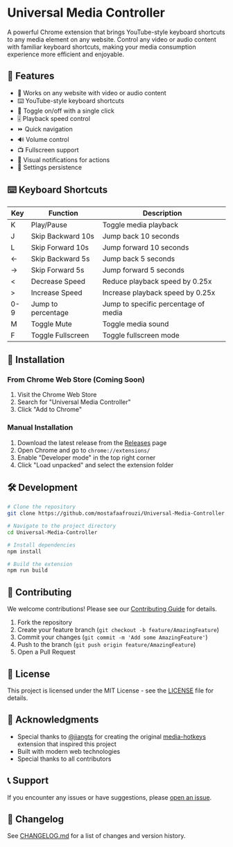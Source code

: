 # Universal Media Controller

A powerful Chrome extension that brings YouTube-style keyboard shortcuts to any media element on any website. Control any video or audio content with familiar keyboard shortcuts, making your media consumption experience more efficient and enjoyable.

## 🌟 Features

- 🎯 Works on any website with video or audio content
- ⌨️ YouTube-style keyboard shortcuts
- 🔄 Toggle on/off with a single click
- 🎚️ Playback speed control
- ⏩ Quick navigation
- 🔊 Volume control
- 📺 Fullscreen support
- 🔔 Visual notifications for actions
- 💾 Settings persistence

## ⌨️ Keyboard Shortcuts

| Key | Function | Description |
|-----|----------|-------------|
| K | Play/Pause | Toggle media playback |
| J | Skip Backward 10s | Jump back 10 seconds |
| L | Skip Forward 10s | Jump forward 10 seconds |
| ← | Skip Backward 5s | Jump back 5 seconds |
| → | Skip Forward 5s | Jump forward 5 seconds |
| < | Decrease Speed | Reduce playback speed by 0.25x |
| > | Increase Speed | Increase playback speed by 0.25x |
| 0-9 | Jump to percentage | Jump to specific percentage of media |
| M | Toggle Mute | Toggle media sound |
| F | Toggle Fullscreen | Toggle fullscreen mode |

## 🚀 Installation

### From Chrome Web Store (Coming Soon)
1. Visit the Chrome Web Store
2. Search for "Universal Media Controller"
3. Click "Add to Chrome"

### Manual Installation
1. Download the latest release from the [Releases](https://github.com/mostafaafrouzi/Universal-Media-Controller/releases) page
2. Open Chrome and go to `chrome://extensions/`
3. Enable "Developer mode" in the top right corner
4. Click "Load unpacked" and select the extension folder

## 🛠️ Development

```bash
# Clone the repository
git clone https://github.com/mostafaafrouzi/Universal-Media-Controller.git

# Navigate to the project directory
cd Universal-Media-Controller

# Install dependencies
npm install

# Build the extension
npm run build
```

## 🤝 Contributing

We welcome contributions! Please see our [Contributing Guide](CONTRIBUTING.md) for details.

1. Fork the repository
2. Create your feature branch (`git checkout -b feature/AmazingFeature`)
3. Commit your changes (`git commit -m 'Add some AmazingFeature'`)
4. Push to the branch (`git push origin feature/AmazingFeature`)
5. Open a Pull Request

## 📝 License

This project is licensed under the MIT License - see the [LICENSE](LICENSE) file for details.

## 🙏 Acknowledgments

- Special thanks to [@jiangts](https://github.com/jiangts) for creating the original [media-hotkeys](https://github.com/jiangts/media-hotkeys) extension that inspired this project
- Built with modern web technologies
- Special thanks to all contributors

## 📞 Support

If you encounter any issues or have suggestions, please [open an issue](https://github.com/mostafaafrouzi/Universal-Media-Controller/issues).

## 🔄 Changelog

See [CHANGELOG.md](CHANGELOG.md) for a list of changes and version history.

